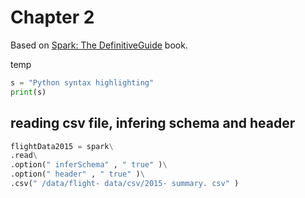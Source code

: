 # Chapter 2 
Based on [Spark: The DefinitiveGuide](https://github.com/databricks/Spark-The-Definitive-Guide) book.

temp

```python
s = "Python syntax highlighting"
print(s)
```

## reading csv file, infering schema and header
```python
flightData2015 = spark\
.read\
.option(" inferSchema" , " true" )\
.option(" header" , " true" )\
.csv(" /data/flight- data/csv/2015- summary. csv" )
```
